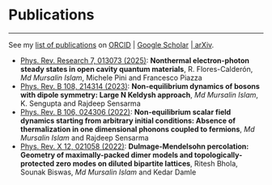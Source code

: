 # Publications
---
See my [list of publications](https://miphysics.github.io/publications) on [ORCID](https://orcid.org/0000-0002-0992-5531) | [Google Scholar](https://scholar.google.com.au/citations?hl=en&user=K5gZKkQAAAAJ) |[ arXiv](https://arxiv.org/a/islam_m_4.html).

- [Phys. Rev. Research 7, 013073 (2025)](https://journals.aps.org/prresearch/abstract/10.1103/PhysRevResearch.7.013073): **Nonthermal electron-photon steady states in open cavity quantum materials**, R. Flores-Calderón, _Md Mursalin Islam_, Michele Pini and Francesco Piazza
- [Phys. Rev. B 108, 214314 (2023)](https://journals.aps.org/prb/abstract/10.1103/PhysRevB.108.214314): **Non-equilibrium dynamics of bosons with dipole symmetry: Large N Keldysh approach**, _Md Mursalin Islam_, K. Sengupta and Rajdeep Sensarma
- [Phys. Rev. B 106, 024306 (2022)](https://journals.aps.org/prb/abstract/10.1103/PhysRevB.106.024306): **Non-equilibrium scalar field dynamics starting from arbitrary initial conditions: Absence of thermalization in one dimensional phonons coupled to fermions**, _Md Mursalin Islam_ and Rajdeep Sensarma
- [Phys. Rev. X 12, 021058 (2022)](https://journals.aps.org/prx/abstract/10.1103/PhysRevX.12.021058): **Dulmage-Mendelsohn percolation: Geometry of maximally-packed dimer models and topologically-protected zero modes on diluted bipartite lattices**, Ritesh Bhola, Sounak Biswas, _Md Mursalin Islam_ and Kedar Damle

